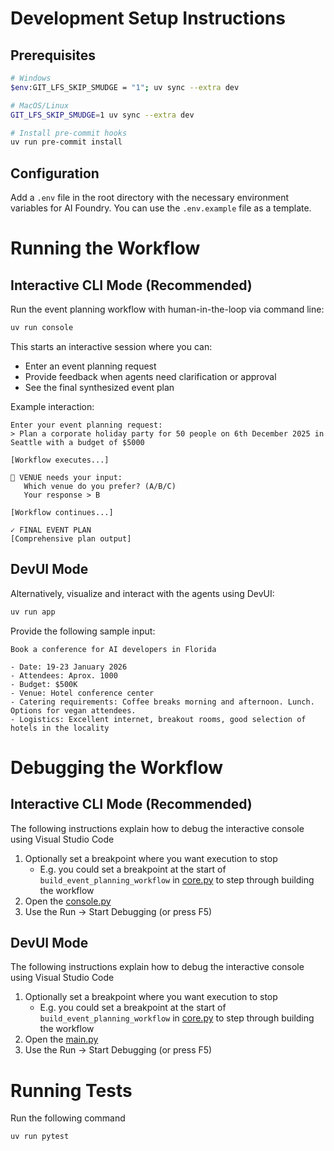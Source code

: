 # Development Setup Instructions

## Prerequisites

```bash
# Windows
$env:GIT_LFS_SKIP_SMUDGE = "1"; uv sync --extra dev

# MacOS/Linux
GIT_LFS_SKIP_SMUDGE=1 uv sync --extra dev

# Install pre-commit hooks
uv run pre-commit install
```

## Configuration

Add a `.env` file in the root directory with the necessary environment variables for AI Foundry. You can use the `.env.example` file as a template.

# Running the Workflow

## Interactive CLI Mode (Recommended)

Run the event planning workflow with human-in-the-loop via command line:

```bash
uv run console
```

This starts an interactive session where you can:
- Enter an event planning request
- Provide feedback when agents need clarification or approval
- See the final synthesized event plan

Example interaction:
```
Enter your event planning request:
> Plan a corporate holiday party for 50 people on 6th December 2025 in Seattle with a budget of $5000

[Workflow executes...]

🤔 VENUE needs your input:
   Which venue do you prefer? (A/B/C)
   Your response > B

[Workflow continues...]

✓ FINAL EVENT PLAN
[Comprehensive plan output]
```

## DevUI Mode

Alternatively, visualize and interact with the agents using DevUI:

```bash
uv run app
```

Provide the following sample input:

```text
Book a conference for AI developers in Florida

- Date: 19-23 January 2026
- Attendees: Aprox. 1000
- Budget: $500K
- Venue: Hotel conference center
- Catering requirements: Coffee breaks morning and afternoon. Lunch. Options for vegan attendees.
- Logistics: Excellent internet, breakout rooms, good selection of hotels in the locality
```

# Debugging the Workflow

## Interactive CLI Mode (Recommended)

The following instructions explain how to debug the interactive console using Visual Studio Code

1. Optionally set a breakpoint where you want execution to stop
    - E.g. you could set a breakpoint at the start of `build_event_planning_workflow` in [core.py](./src/spec_to_agents/workflow/core.py) to step through building the workflow
1. Open the [console.py](./src/spec_to_agents/console.py)
1. Use the Run -> Start Debugging (or press F5)

## DevUI Mode

The following instructions explain how to debug the interactive console using Visual Studio Code

1. Optionally set a breakpoint where you want execution to stop
    - E.g. you could set a breakpoint at the start of `build_event_planning_workflow` in [core.py](./src/spec_to_agents/workflow/core.py) to step through building the workflow
1. Open the [main.py](./src/spec_to_agents/main.py)
1. Use the Run -> Start Debugging (or press F5)

# Running Tests

Run the following command

```powershell
uv run pytest
```